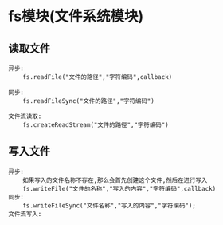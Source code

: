 # fs模块(文件系统模块)

## 读取文件
    
    异步:
        fs.readFile("文件的路径","字符编码",callback)
    
    同步: 
        fs.readFileSync("文件的路径","字符编码")
    
    文件流读取:
        fs.createReadStream("文件的路径","字符编码")
 
## 写入文件

    异步:
        如果写入的文件名称不存在,那么会首先创建这个文件,然后在进行写入
        fs.writeFile("文件的名称","写入的内容","字符编码",callback)
    同步:
        fs.writeFileSync("文件名称","写入的内容","字符编码");
    文件流写入:
        